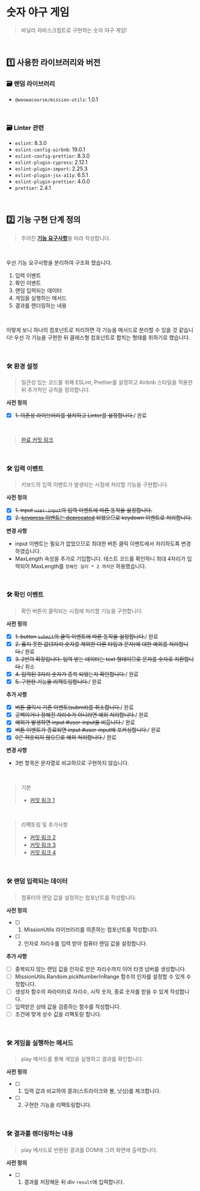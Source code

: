 # 숫자 야구 게임
> 바닐라 자바스크립트로 구현하는 숫자 야구 게임!

<br>

## 1️⃣ 사용한 라이브러리와 버전
### 🗃 랜덤 라이브러리
- `@woowacourse/mission-utils`: 1.0.1

<br>

### 🗃 Linter 관련
- `eslint`: 8.3.0
- `eslint-config-airbnb`: 19.0.1
- `eslint-config-prettier`: 8.3.0
- `eslint-plugin-cypress`: 2.12.1
- `eslint-plugin-import`: 2.25.3
- `eslint-plugin-jsx-a11y`: 6.5.1
- `eslint-plugin-prettier`: 4.0.0
- `prettier`: 2.4.1

<br>

## 2️⃣ 기능 구현 단계 정의
> 주어진 [**기능 요구사항**](https://github.com/InSeong-So/javascript-baseball-precourse#-%EA%B8%B0%EB%8A%A5-%EC%9A%94%EA%B5%AC%EC%82%AC%ED%95%AD)을 따라 작성합니다.

<br>

우선 기능 요구사항을 분리하여 구조화 했습니다.
1. 입력 이벤트
2. 확인 이벤트
3. 랜덤 입력되는 데이터
4. 게임을 실행하는 메서드
5. 결과를 렌더링하는 내용

<br>

이렇게 보니 하나의 컴포넌트로 처리하면 각 기능을 메서드로 분리할 수 있을 것 같습니다! 우선 각 기능을 구현한 뒤 클래스형 컴포넌트로 합치는 형태를 취하기로 했습니다.

<br>

### 🛠 환경 설정
> 일관성 있는 코드를 위해 ESLint, Prettier를 설정하고 Airbnb 스타일을 적용한 뒤 추가적인 규칙을 정의합니다.

**사전 정의**
- [x] ~~1. 의존성 라이브러리를 설치하고 Linter를 설정합니다.~~/ 완료

<br>

> [완료 커밋 링크](https://github.com/InSeong-So/javascript-baseball-precourse/commit/ce29522d79a9be3d1acd227ccb72ff2774853939)

<br>

### 🛠 입력 이벤트
> 키보드의 입력 이벤트가 발생되는 시점에 처리할 기능을 구현합니다.

**사전 정의**
- [x] ~~1. input `user-input`의 입력 이벤트에 따른 동작을 설정합니다.~~
- [x] ~~2. [keypress 이벤트는 deprecated](https://developer.mozilla.org/en-US/docs/Web/API/Document/keypress_event) 되었으므로 keydown 이벤트로 처리합니다.~~

**변경 사항**
- input 이벤트는 필요가 없었으므로 최대한 버튼 클릭 이벤트에서 처리하도록 변경하였습니다.
- MaxLength 속성을 추가로 기입합니다. 테스트 코드를 확인하니 최대 4자리가 입력되어 MaxLength를 `정해진 길이 * 2 까지만` 허용했습니다.

<br>

### 🛠 확인 이벤트
> 확인 버튼이 클릭되는 시점에 처리할 기능을 구현합니다.

**사전 정의**
- [x] ~~1. button `submit`의 클릭 이벤트에 따른 동작을 설정합니다.~~/ 완료
- [x] ~~2. 옳지 못한 값(3자리 숫자를 제외한 다른 타입과 문자)에 대한 예외를 처리합니다.~~/ 완료
- [x] ~~3. 2번의 확장입니다. 입력 받는 데이터는 text 형태이므로 문자를 숫자로 치환합니다.~~/ 취소
- [x] ~~4. 입력된 3자리 숫자가 중복 되었는지 확인합니다.~~/ 완료
- [x] ~~5. 구현한 기능을 리팩토링합니다.~~/ 완료

**추가 사항**
- [x] ~~버튼 클릭시 기존 이벤트(submit)를 취소합니다.~~/ 완료
- [x] ~~공백이거나 정해진 자리수가 아니라면 예외 처리합니다.~~/ 완료
- [x] ~~예외가 발생하면 input #user-input을 비웁니다.~~/ 완료
- [x] ~~버튼 이벤트가 종료되면 input #user-input에 포커싱합니다.~~/ 완료
- [x] ~~0은 허용되지 않으므로 예외 처리합니다.~~/ 완료

**변경 사항**
- 3번 항목은 문자열로 비교하므로 구현하지 않습니다.

<br>

> 기본
> - [커밋 링크 1](https://github.com/InSeong-So/javascript-baseball-precourse/commit/d8dcdf008bea15dc1c8568216be7c20b3b4b2741)

<br>

> 리팩토링 및 추가사항
>- [커밋 링크 2](https://github.com/InSeong-So/javascript-baseball-precourse/commit/9c06232476a00b8f3cdb84bc6ec9b16be3bfd013)
>- [커밋 링크 3](https://github.com/InSeong-So/javascript-baseball-precourse/commit/24914a9c5dac25bf1fdc0cb638e887f8bf85c080)
>- [커밋 링크 4](https://github.com/InSeong-So/javascript-baseball-precourse/commit/4ded3a7176f7cbf620e897424b9f60894b666bb1)

<br>

### 🛠 랜덤 입력되는 데이터
> 컴퓨터의 랜덤 값을 설정하는 컴포넌트를 작성합니다.

**사전 정의**
- [ ] 1. MissionUtils 라이브러리를 의존하는 컴포넌트를 작성합니다.
- [ ] 2. 인자로 자리수를 입력 받아 컴퓨터 랜덤 값을 설정합니다.

**추가 사항**
- [ ] 중복되지 않는 랜덤 값을 인자로 받은 자리수까지 이어 타겟 넘버를 생성합니다.
- [ ] MissionUtils.Random.pickNumberInRange 함수의 인자를 설정할 수 있게 수정합니다.
- [ ] 생성자 함수의 파라미터로 자리수, 시작 숫자, 종료 숫자를 받을 수 있게 작성합니다.
- [ ] 입력받은 상태 값을 검증하는 함수를 작성합니다.
- [ ] 조건에 맞게 상수 값을 리팩토링 합니다.

<br>

### 🛠 게임을 실행하는 메서드
> play 메서드를 통해 게임을 실행하고 결과를 확인합니다.

**사전 정의**
- [ ] 1. 입력 값과 비교하여 결과(스트라이크와 볼, 낫싱)를 체크합니다.
- [ ] 2. 구현한 기능을 리팩토링합니다.

<br>

### 🛠 결과를 렌더링하는 내용
> play 메서드로 반환된 결과를 DOM에 그려 화면에 출력합니다.

**사전 정의**
- [ ] 1. 결과를 저장해둔 뒤 div `result`에 입력합니다.

<br>